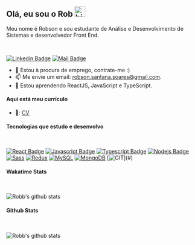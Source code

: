 ## Olá, eu sou o Rob <img src="https://user-images.githubusercontent.com/1303154/88677602-1635ba80-d120-11ea-84d8-d263ba5fc3c0.gif" width="28px" alt="hi">

Meu nome é Robson e sou estudante de Análise e Desenvolvimento de Sistemas e desenvolvedor Front End. 

<br />

[![Linkedin Badge](https://img.shields.io/badge/-rob-0e76a8?style=flat&labelColor=0e76a8&logo=linkedin&logoColor=white)](https://www.linkedin.com/in/robson-santana-soares/) [![Mail Badge](https://img.shields.io/badge/-rob_email-ff0000?style=flat&labelColor=ff0000&logo=gmail&logoColor=white)](mailto:robson.santana.soares@gmail.com)

<!-- TODO: Add last video link -->

- 🔭 Estou à procura de emprego, contrate-me :)
- 📫 Me envie um email: robson.santana.soares@gmail.com.
- 📖 Estou aprendendo ReactJS, JavaScript e TypeScript.

#### Aqui está meu currículo
- 📎: [CV](https://github.com/RobbSoares/RobbSoares/blob/master/curriculo/CV_RobsonSantanaSoares.pdf)


#### Tecnologias que estudo e desenvolvo

<br />

[![React Badge](https://img.shields.io/badge/-React-61DBFB?style=for-the-badge&labelColor=black&logo=react&logoColor=61DBFB)](#) [![Javascript Badge](https://img.shields.io/badge/-Javascript-F0DB4F?style=for-the-badge&labelColor=black&logo=javascript&logoColor=F0DB4F)](#) [![Typescript Badge](https://img.shields.io/badge/-Typescript-007acc?style=for-the-badge&labelColor=black&logo=typescript&logoColor=007acc)](#) [![Nodejs Badge](https://img.shields.io/badge/-Nodejs-3C873A?style=for-the-badge&labelColor=black&logo=node.js&logoColor=3C873A)](#) 
[![Sass](https://img.shields.io/badge/Sass-CC6699?style=for-the-badge&&labelColor=black&logo=sass&logoColor=CC6699)](#) [![Redux](https://img.shields.io/badge/Redux-593D88?style=for-the-badge&logo=redux&&labelColor=black&logoColor=593D88)](#) [![MySQL](https://img.shields.io/badge/MySQL-f29111?style=for-the-badge&logo=mysql&labelColor=black&logoColor=white)](#) [![MongoDB](https://img.shields.io/badge/MongoDB-4EA94B?style=for-the-badge&logo=mongodb&&labelColor=black&logoColor=4EA94B)](#) [![GIT](https://img.shields.io/badge/git-ff0000.svg?&labelColor=black&style=for-the-badge&logo=git&logoColor=white")](#)
 
#### Wakatime Stats

<br/>

![Robb's github stats](https://github-readme-stats.vercel.app/api/wakatime?username=uRobs&theme=tokyonight)

#### Github Stats

<br />

![Robb's github stats](https://github-readme-stats.vercel.app/api?username=RobbSoares&count_private=true&theme=tokyonight&hide=contribs,prs)

